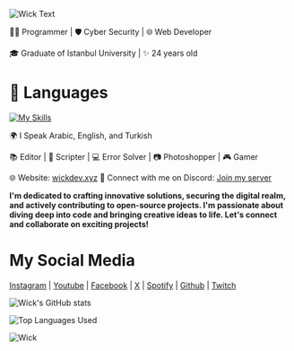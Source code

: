 ![Wick Text](https://readme-typing-svg.herokuapp.com?font=Fira+Code&pause=1000&color=5B3DFC&width=435&lines=Hi+there%2C+I'm+Wick+%F0%9F%91%8B)

👨‍💻 Programmer | 🛡️ Cyber Security | 🌐 Web Developer

🎓 Graduate of Istanbul University | ✨ 24 years old

# 🔧 Languages

[![My Skills](https://skillicons.dev/icons?i=cs,cpp,python,html,css,ts)](https://wickdev.xyz/)

🌍 I Speak Arabic, English, and Turkish

📚 Editor | 📜 Scripter | 💻 Error Solver | 📷 Photoshopper | 🎮 Gamer

🌐 Website: [wickdev.xyz](https://wickdev.xyz/)
💬 Connect with me on Discord: [Join my server](https://discord.gg/nAeWUVu3tK)

**I'm dedicated to crafting innovative solutions, securing the digital realm, and actively contributing to open-source projects. I'm passionate about diving deep into code and bringing creative ideas to life. Let's connect and collaborate on exciting projects!**

# My Social Media

[Instagram](https://www.instagram.com/mik__subhi) | [Youtube](https://www.youtube.com/channel/UCJzH5Ua9rWW-uUYzWh-jjQg) | [Facebook](https://www.facebook.com/Mik.subhi) | [X](https://twitter.com/WickJ007) | [Spotify](https://open.spotify.com/user/u649qsqyj5lebvo763ai6z56t) | [Github](https://github.com/Wickdev077) | [Twitch](https://www.twitch.tv/mik_subhi)

![Wick's GitHub stats](https://github-readme-stats.vercel.app/api?username=Wickdev077&show_icons=true&theme=transparent)

![Top Languages Used](https://github-readme-stats.vercel.app/api/top-langs/?username=Wickdev077&layout=donut)

![Wick]([https://media.discordapp.net/attachments/1066439278932009021/1160217100388929636/New_Project_-_2023-10-04T194651.988-fotor-2023100717817.png?ex=6533db60&is=65216660&hm=ba0ec9bba57b11452679cc32e9f13a2af4e48e299696ecb5d77496b3d3067108&=&width=1285&height=675](https://media.discordapp.net/attachments/875162620502626387/1178293230228471878/Screenshot_22.png?ex=65759e15&is=65632915&hm=c68adcd5bd79e594314e734436380013b7dea377861190a95ce1462f9746824c&=&format=webp&width=1440&height=498)https://media.discordapp.net/attachments/875162620502626387/1178293230228471878/Screenshot_22.png?ex=65759e15&is=65632915&hm=c68adcd5bd79e594314e734436380013b7dea377861190a95ce1462f9746824c&=&format=webp&width=1440&height=498)
